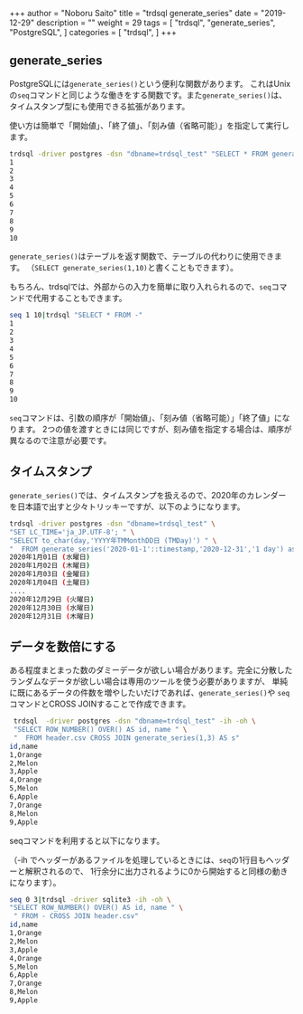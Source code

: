 +++
author = "Noboru Saito"
title = "trdsql generate_series"
date = "2019-12-29"
description = ""
weight = 29
tags = [
    "trdsql",
    "generate_series",
    "PostgreSQL",
]
categories = [
    "trdsql",
]
+++

## generate_series

PostgreSQLには`generate_series()`という便利な関数があります。
これはUnixの`seq`コマンドと同じような働きをする関数です。また`generate_series()`は、タイムスタンプ型にも使用できる拡張があります。

使い方は簡単で「開始値」、「終了値」、「刻み値（省略可能）」を指定して実行します。

```sh
trdsql -driver postgres -dsn "dbname=trdsql_test" "SELECT * FROM generate_series(1,10)"
1
2
3
4
5
6
7
8
9
10
```

`generate_series()`はテーブルを返す関数で、テーブルの代わりに使用できます。
（`SELECT generate_series(1,10)`と書くこともできます）。

もちろん、trdsqlでは、外部からの入力を簡単に取り入れられるので、`seq`コマンドで代用することもできます。

```sh
seq 1 10|trdsql "SELECT * FROM -"
1
2
3
4
5
6
7
8
9
10
```

`seq`コマンドは、引数の順序が「開始値」、「刻み値（省略可能）」「終了値」になります。
2つの値を渡すときには同じですが、刻み値を指定する場合は、順序が異なるので注意が必要です。

## タイムスタンプ

`generate_series()`では、タイムスタンプを扱えるので、2020年のカレンダーを日本語で出すと少々トリッキーですが、以下のようになります。

```sh
trdsql -driver postgres -dsn "dbname=trdsql_test" \
"SET LC_TIME='ja_JP.UTF-8'; " \
"SELECT to_char(day,'YYYY年TMMonthDD日 (TMDay)') " \
"  FROM generate_series('2020-01-1'::timestamp,'2020-12-31','1 day') as day"
2020年1月01日 (水曜日)
2020年1月02日 (木曜日)
2020年1月03日 (金曜日)
2020年1月04日 (土曜日)
....
2020年12月29日 (火曜日)
2020年12月30日 (水曜日)
2020年12月31日 (木曜日)
```

## データを数倍にする

ある程度まとまった数のダミーデータが欲しい場合があります。完全に分散したランダムなデータが欲しい場合は専用のツールを使う必要がありますが、
単純に既にあるデータの件数を増やしたいだけであれば、`generate_series()`や `seq`コマンドとCROSS JOINすることで作成できます。

```sh
 trdsql  -driver postgres -dsn "dbname=trdsql_test" -ih -oh \
 "SELECT ROW_NUMBER() OVER() AS id, name " \
 "  FROM header.csv CROSS JOIN generate_series(1,3) AS s"
id,name
1,Orange
2,Melon
3,Apple
4,Orange
5,Melon
6,Apple
7,Orange
8,Melon
9,Apple
```

seqコマンドを利用すると以下になります。

（-ih でヘッダーがあるファイルを処理しているときには、`seq`の1行目もヘッダーと解釈されるので、
1行余分に出力されるように0から開始すると同様の動きになります）。

```sh
seq 0 3|trdsql -driver sqlite3 -ih -oh \
"SELECT ROW_NUMBER() OVER() AS id, name " \
 " FROM - CROSS JOIN header.csv"
id,name
1,Orange
2,Melon
3,Apple
4,Orange
5,Melon
6,Apple
7,Orange
8,Melon
9,Apple
```
